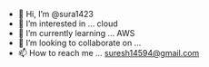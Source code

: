 - 👋 Hi, I’m @sura1423
- 👀 I’m interested in ... cloud  
- 🌱 I’m currently learning ... AWS
- 💞️ I’m looking to collaborate on ...
- 📫 How to reach me ... suresh14594@gmail.com

<!---
sura1423/sura1423 is a ✨ special ✨ repository because its `README.md` (this file) appears on your GitHub profile.
You can click the Preview link to take a look at your changes.
--->
